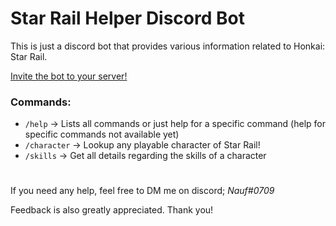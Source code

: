 # Star Rail Helper Discord Bot
This is just a discord bot that provides various information related to Honkai: Star Rail.

<a href="https://discord.com/api/oauth2/authorize?client_id=1106848782022344765&permissions=274878187520&scope=bot">Invite the bot to your server!</a>

### Commands:
- `/help` -> Lists all commands or just help for a specific command (help for specific commands not available yet)
- `/character` -> Lookup any playable character of Star Rail!
- `/skills` -> Get all details regarding the skills of a character

#
If you need any help, feel free to DM me on discord; *Nauf#0709*

Feedback is also greatly appreciated. Thank you!
